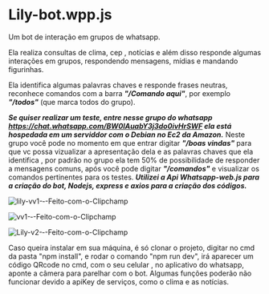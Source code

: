 # Lily-bot.wpp.js
Um bot de interação em grupos de whatsapp.

Ela realiza consultas de clima, cep , notícias e além disso responde algumas interações em grupos, respondendo mensagens, mídias e mandando figurinhas.

Ela identifica algumas palavras chaves e responde frases neutras, reconhece comandos com a barra ***"/Comando aqui"***, por exemplo ***"/todos"*** (que marca todos do grupo).

***Se quiser realizar um teste, entre nesse grupo do whatsapp https://chat.whatsapp.com/BW0lAuabY3j3do0ivHrSWF ela está hospedada em um serviddor com o Debian no Ec2 da Amazon.*** 
Neste grupo você pode no momento em que entrar digitar ***"/boas vindas"*** para que vc possa vizualizar a apresentação dela e as palavras chaves que ela identifica , por padrão no grupo ela tem 50% de possibilidade de responder a mensagens comuns, após você pode digitar ***"/comandos"*** e visualizar os comandos pertinentes para os testes.
***Utilizei a Api Whatsapp-web.js para a criação do bot, Nodejs, express e axios para a criação dos códigos.***



![lily-vv1-‐-Feito-com-o-Clipchamp](https://user-images.githubusercontent.com/69211869/211605788-5d3cfdd7-757e-483b-8070-99edd47b21dd.gif)

![vv1-‐-Feito-com-o-Clipchamp](https://user-images.githubusercontent.com/69211869/211606095-2bae5ccd-c09a-445b-b618-04234b7e31bb.gif)

![Lily-v2-‐-Feito-com-o-Clipchamp](https://user-images.githubusercontent.com/69211869/211604398-f89f424d-1ca1-4579-9cac-29a8d046c07f.gif)

Caso queira instalar em sua máquina, é só clonar o projeto, digitar no cmd da pasta "npm install", e rodar o comando "npm run dev", irá aparecer um código QRcode no cmd, com o seu celular , no aplicativo do whatsapp, aponte a câmera para parelhar com o bot.
Algumas funções poderão não funcionar devido a apiKey de serviços, como o clima e as notícias.

